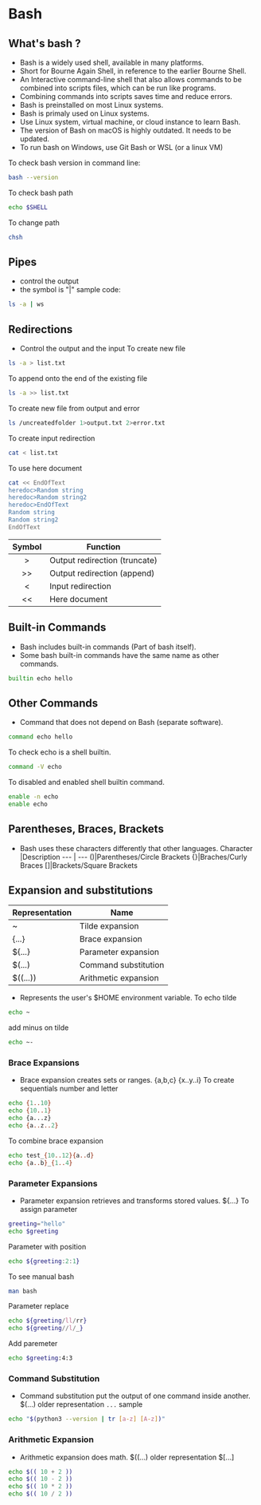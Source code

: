 # Bash
## What's bash ?
- Bash is a widely used shell, available in many platforms.
- Short for Bourne Again Shell, in reference to the earlier Bourne Shell.
- An Interactive command-line shell that also allows commands to be combined into scripts files, which can be run like programs.
- Combining commands into scripts saves time and reduce errors.
- Bash is preinstalled on most Linux systems.
- Bash is primaly used on Linux systems.
- Use Linux system, virtual machine, or cloud instance to learn Bash.
- The version of Bash on macOS is highly outdated. It needs to be updated.
- To run bash on Windows, use Git Bash or WSL (or a linux VM)

To check bash version in command line:
```bash
bash --version
```
To check bash path
```bash
echo $SHELL
```
To change path
```bash
chsh
```
## Pipes
- control the output
- the symbol is "|"
sample code:
```bash
ls -a | ws
```

## Redirections
- Control the output and the input
To create new file
```bash
ls -a > list.txt
```
To append onto the end of the existing file
```bash
ls -a >> list.txt
```
To create new file from output and error
```bash
ls /uncreatedfolder 1>output.txt 2>error.txt
```
To create input redirection
```bash
cat < list.txt
```
To use here document
```bash
cat << EndOfText
heredoc>Random string
heredoc>Random string2
heredoc>EndOfText
Random string
Random string2
EndOfText
```

Symbol | Function
:---: | ---
> | Output redirection (truncate)
>> | Output redirection (append)
< | Input redirection
<<| Here document
## Built-in Commands
- Bash includes built-in commands (Part of bash itself).
- Some bash built-in commands have the same name as other commands.
```bash
builtin echo hello 
```
## Other Commands
- Command that does not depend on Bash (separate software).
```bash
command echo hello
```
To check echo is a shell builtin.
```bash
command -V echo
```
To disabled and enabled shell builtin command.
```bash
enable -n echo
enable echo
```
## Parentheses, Braces, Brackets
- Bash uses these characters differently that other languages.
Character |Description
--- | ---
()|Parentheses/Circle Brackets 
{}|Braches/Curly Braces 
[]|Brackets/Square Brackets
## Expansion and substitutions
Representation | Name  
--- | --- 
~ | Tilde expansion 
{...} | Brace expansion  
${...} | Parameter expansion
$(...) | Command substitution
$((...)) | Arithmetic expansion
 
- Represents the user's $HOME environment variable.
To echo tilde 
```bash
echo ~
``` 
add minus on tilde
```bash
echo ~-
```
### Brace Expansions
- Brace expansion creates sets or ranges. 
{a,b,c} {x..y..i}
To create sequentials number and letter
```bash
echo {1..10}
echo {10..1}
echo {a...z}
echo {a..z..2}
```
To combine brace expansion
```bash
echo test_{10..12}{a..d}
echo {a..b}_{1..4}
```
### Parameter Expansions
- Parameter expansion retrieves and transforms stored values.
${...}
To assign parameter
```bash
greeting="hello"
echo $greeting
```
Parameter with position
```bash
echo ${greeting:2:1}

```
To see manual bash
```bash
man bash
```
Parameter replace
```bash
echo ${greeting/ll/rr}
echo ${greeting//l/_}
```
Add paremeter
```bash
echo $greeting:4:3
```
### Command Substitution
- Command substitution put the output of one command inside another.
$(...) older representation `...`
sample
```bash
echo "$(python3 --version | tr [a-z] [A-z])"
```
### Arithmetic Expansion
- Arithmetic expansion does math.
$((...) older representation $[...]
```bash
echo $(( 10 + 2 ))
echo $(( 10 - 2 ))
echo $(( 10 * 2 ))
echo $(( 10 / 2 ))
```
